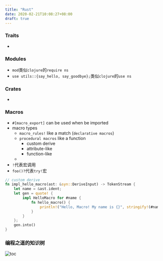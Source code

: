 ```yaml
---
title: "Rust"
date: 2020-02-21T10:08:27+08:00
draft: true
---
```


### Traits

* 

### Modules
* `mod`类似`clojure`的`require ns`
* `use utils::{say_hello, say_goodbye};`类似`clojure`的`use ns`

### Crates
* 


### Macros


* `#[macro_export]` can be used when be imported
* macro types
    * `macro_rules!` like a match (`declarative macros`)
    * `procedural macros` like a function
        * custom derive
        * attribute-like
        * function-like
    * 
* `!`代表宏调用
* `foo()?`代表`try!`宏

```rust
// custom derive
fn impl_hello_macro(ast: &syn::DeriveInput) -> TokenStream {
    let name = &ast.ident;
    let gen = quote! {
        impl HelloMacro for #name {
            fn hello_macro() {
                println!("Hello, Macro! My name is {}", stringify!(#name));
            }
        }
    };
    gen.into()
}
```
    
### 编程之道的知识树

![toc](/rust/toc.png)
